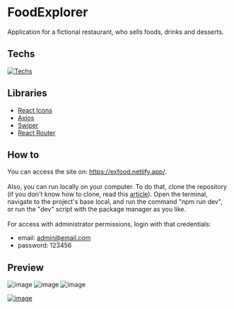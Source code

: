 # FoodExplorer
Application for a fictional restaurant, who sells foods, drinks and desserts.

## Techs

[![Techs](https://skillicons.dev/icons?i=react,styledcomponents,vite,axios)](https://skillicons.dev)

## Libraries
- [React Icons](https://react-icons.github.io/react-icons/)
- [Axios](https://axios-http.com/docs/intro)
- [Swiper](https://swiperjs.com/get-started)
- [React Router](https://reactrouter.com/en/main/start/tutorial)
  
## How to
You can access the site on: https://exfood.netlify.app/. <br>
<br>
Also, you can run locally on your computer. To do that, clone the repository (if you don't know how to clone, read this [article](https://docs.github.com/en/repositories/creating-and-managing-repositories/cloning-a-repository)). Open the terminal, navigate to the project's base local, and run the command "npm run dev", or run the "dev" script with the package manager as you like.<br>
<br>
For access with administrator permissions, login with that credentials:<br>
- email: admin@email.com
- password: 123456


## Preview
![image](https://github.com/andrewsitiel/food-explorer-front/assets/86017907/a1832a63-b02e-4e1e-8ee8-7748110b2676)
![image](https://github.com/andrewsitiel/food-explorer-front/assets/86017907/54f08104-892b-4aa6-984a-b431971bc32f)
![image](https://github.com/andrewsitiel/food-explorer-front/assets/86017907/d5457dea-6499-4595-95de-ab96bc170cf2)

[![image](https://user-images.githubusercontent.com/86017907/179060688-590eac0e-1195-4bad-80d3-8c848b0af5e2.png)](/LICENSE)
